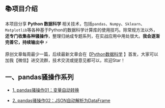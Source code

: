 ## 📚项目介绍

本项目分享 **Python 数据科学** 相关技术，包括`pandas`、`Numpy`、`Sklearn`、`Matplotlib`等各种基于Python的数据科学计算库的使用技巧。除常规方法以外，**还专门收集各种骚操作**，整理归纳成专题系列，在实战应用中用处很大。**我会逐渐完善它，持续输出中** ⚡


原创文章每周最少一篇，后续最新文章会在【[Python数据科学](https://mp.weixin.qq.com/s/QKGi7bO3mpCWmsFEwuFFTw) 】首发，大家可以加我【微信】进交流群，技术交流或提意见都可以，欢迎Star！

## 一、pandas骚操作系列

- [1. pandas骚操作01：变量自动转换](https://github.com/xiaoyusmd/PythonDataScience/blob/main/pands100-tricks/pandas100%E4%B8%AA%E9%AA%9A%E6%93%8D%E4%BD%9C%E4%B8%80%EF%BC%9A%E5%8F%98%E9%87%8F%E8%87%AA%E5%8A%A8%E8%BD%AC%E6%8D%A2.md)

- [2. pandas骚操作02：JSON自动解析为DataFrame](https://github.com/xiaoyusmd/PythonDataScience/blob/main/pands100-tricks/02_pandas100%E4%B8%AA%E9%AA%9A%E6%93%8D%E4%BD%9C%EF%BC%9AJSON%E8%87%AA%E5%8A%A8%E8%A7%A3%E6%9E%90%E4%B8%BADataFrame.md)
